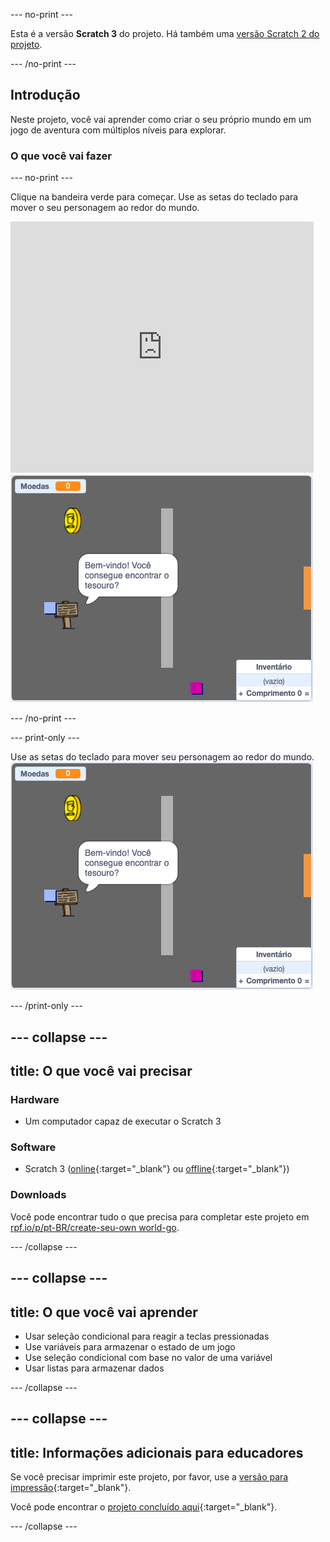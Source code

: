 --- no-print ---

Esta é a versão **Scratch 3** do projeto. Há também uma [versão Scratch 2 do projeto](https://projects.raspberrypi.org/pt-BR/projects/create-your-own-world-scratch2).

--- /no-print ---

## Introdução

Neste projeto, você vai aprender como criar o seu próprio mundo em um jogo de aventura com múltiplos níveis para explorar.

### O que você vai fazer

--- no-print ---

Clique na bandeira verde para começar. Use as setas do teclado para mover o seu personagem ao redor do mundo.

<div class="scratch-preview">
  <iframe allowtransparency="true" width="485" height="402" src="https://scratch.mit.edu/projects/embed/395785129/?autostart=false" frameborder="0" scrolling="no"></iframe>
  <img src="images/showcase.png">
</div>

--- /no-print ---

--- print-only ---

Use as setas do teclado para mover seu personagem ao redor do mundo. ![showcase.png](images/showcase.png)

--- /print-only ---

--- collapse ---
---
title: O que você vai precisar
---

### Hardware

- Um computador capaz de executar o Scratch 3

### Software

- Scratch 3 ([online](https://rpf.io/scratchon){:target="_blank"} ou [offline](https://rpf.io/scratchoff){:target="_blank"})

### Downloads

Você pode encontrar tudo o que precisa para completar este projeto em [rpf.io/p/pt-BR/create-seu-own world-go](https://rpf.io/p/pt-BR/create-your-own-world-go).

--- /collapse ---

--- collapse ---
---
title: O que você vai aprender
---

- Usar seleção condicional para reagir a teclas pressionadas
- Use variáveis para armazenar o estado de um jogo
- Use seleção condicional com base no valor de uma variável
- Usar listas para armazenar dados

--- /collapse ---

--- collapse ---
---
title: Informações adicionais para educadores
---

Se você precisar imprimir este projeto, por favor, use a [versão para impressão](https://projects.raspberrypi.org/pt-BR/projects/create-your-own-world/print){:target="_blank"}.

Você pode encontrar o [projeto concluído aqui](https://rpf.io/p/pt-BR/create-your-own-world-get){:target="_blank"}.

--- /collapse ---